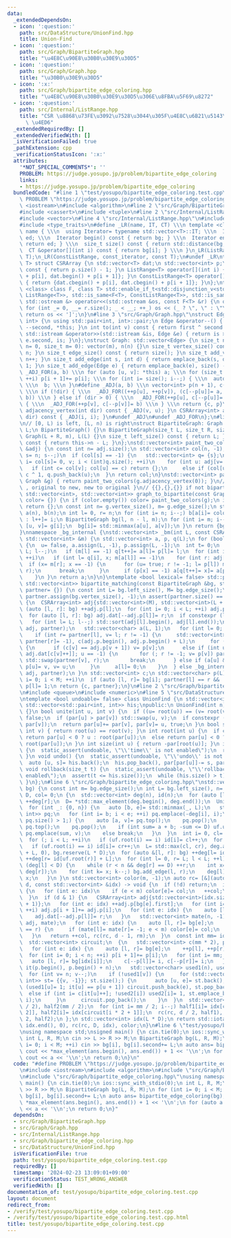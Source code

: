 ```yaml
---
data:
  _extendedDependsOn:
  - icon: ':question:'
    path: src/DataStructure/UnionFind.hpp
    title: Union-Find
  - icon: ':question:'
    path: src/Graph/BipartiteGraph.hpp
    title: "\u4E8C\u90E8\u30B0\u30E9\u30D5"
  - icon: ':question:'
    path: src/Graph/Graph.hpp
    title: "\u30B0\u30E9\u30D5"
  - icon: ':x:'
    path: src/Graph/bipartite_edge_coloring.hpp
    title: "\u4E8C\u90E8\u30B0\u30E9\u30D5\u306E\u8FBA\u5F69\u8272"
  - icon: ':question:'
    path: src/Internal/ListRange.hpp
    title: "CSR \u8868\u73FE\u3092\u7528\u3044\u305F\u4E8C\u6B21\u5143\u914D\u5217\
      \ \u4ED6"
  _extendedRequiredBy: []
  _extendedVerifiedWith: []
  _isVerificationFailed: true
  _pathExtension: cpp
  _verificationStatusIcon: ':x:'
  attributes:
    '*NOT_SPECIAL_COMMENTS*': ''
    PROBLEM: https://judge.yosupo.jp/problem/bipartite_edge_coloring
    links:
    - https://judge.yosupo.jp/problem/bipartite_edge_coloring
  bundledCode: "#line 1 \"test/yosupo/bipartite_edge_coloring.test.cpp\"\n#define\
    \ PROBLEM \"https://judge.yosupo.jp/problem/bipartite_edge_coloring\"\n#include\
    \ <iostream>\n#include <algorithm>\n#line 2 \"src/Graph/BipartiteGraph.hpp\"\n\
    #include <cassert>\n#include <tuple>\n#line 2 \"src/Internal/ListRange.hpp\"\n\
    #include <vector>\n#line 4 \"src/Internal/ListRange.hpp\"\n#include <iterator>\n\
    #include <type_traits>\n#define _LR(name, IT, CT) \\\n template <class T> struct\
    \ name { \\\n  using Iterator= typename std::vector<T>::IT; \\\n  Iterator bg,\
    \ ed; \\\n  Iterator begin() const { return bg; } \\\n  Iterator end() const {\
    \ return ed; } \\\n  size_t size() const { return std::distance(bg, ed); } \\\n\
    \  CT &operator[](int i) const { return bg[i]; } \\\n }\n_LR(ListRange, iterator,\
    \ T);\n_LR(ConstListRange, const_iterator, const T);\n#undef _LR\ntemplate <class\
    \ T> struct CSRArray {\n std::vector<T> dat;\n std::vector<int> p;\n size_t size()\
    \ const { return p.size() - 1; }\n ListRange<T> operator[](int i) { return {dat.begin()\
    \ + p[i], dat.begin() + p[i + 1]}; }\n ConstListRange<T> operator[](int i) const\
    \ { return {dat.cbegin() + p[i], dat.cbegin() + p[i + 1]}; }\n};\ntemplate <template\
    \ <class> class F, class T> std::enable_if_t<std::disjunction_v<std::is_same<F<T>,\
    \ ListRange<T>>, std::is_same<F<T>, ConstListRange<T>>, std::is_same<F<T>, CSRArray<T>>>,\
    \ std::ostream &> operator<<(std::ostream &os, const F<T> &r) {\n os << '[';\n\
    \ for (int _= 0, __= r.size(); _ < __; ++_) os << (_ ? \", \" : \"\") << r[_];\n\
    \ return os << ']';\n}\n#line 3 \"src/Graph/Graph.hpp\"\nstruct Edge: std::pair<int,\
    \ int> {\n using std::pair<int, int>::pair;\n Edge &operator--() { return --first,\
    \ --second, *this; }\n int to(int v) const { return first ^ second ^ v; }\n friend\
    \ std::istream &operator>>(std::istream &is, Edge &e) { return is >> e.first >>\
    \ e.second, is; }\n};\nstruct Graph: std::vector<Edge> {\n size_t n;\n Graph(size_t\
    \ n= 0, size_t m= 0): vector(m), n(n) {}\n size_t vertex_size() const { return\
    \ n; }\n size_t edge_size() const { return size(); }\n size_t add_vertex() { return\
    \ n++; }\n size_t add_edge(int s, int d) { return emplace_back(s, d), size() -\
    \ 1; }\n size_t add_edge(Edge e) { return emplace_back(e), size() - 1; }\n#define\
    \ _ADJ_FOR(a, b) \\\n for (auto [u, v]: *this) a; \\\n for (size_t i= 0; i < n;\
    \ ++i) p[i + 1]+= p[i]; \\\n for (int i= size(); i--;) { \\\n  auto [u, v]= (*this)[i];\
    \ \\\n  b; \\\n }\n#define _ADJ(a, b) \\\n vector<int> p(n + 1), c(size() << !dir);\
    \ \\\n if (!dir) { \\\n  _ADJ_FOR((++p[u], ++p[v]), (c[--p[u]]= a, c[--p[v]]=\
    \ b)) \\\n } else if (dir > 0) { \\\n  _ADJ_FOR(++p[u], c[--p[u]]= a) \\\n } else\
    \ { \\\n  _ADJ_FOR(++p[v], c[--p[v]]= b) \\\n } \\\n return {c, p}\n CSRArray<int>\
    \ adjacency_vertex(int dir) const { _ADJ(v, u); }\n CSRArray<int> adjacency_edge(int\
    \ dir) const { _ADJ(i, i); }\n#undef _ADJ\n#undef _ADJ_FOR\n};\n#line 6 \"src/Graph/BipartiteGraph.hpp\"\
    \n// [0, L) is left, [L, n) is right\nstruct BipartiteGraph: Graph {\n size_t\
    \ L;\n BipartiteGraph() {}\n BipartiteGraph(size_t L, size_t R, size_t m= 0):\
    \ Graph(L + R, m), L(L) {}\n size_t left_size() const { return L; }\n size_t right_size()\
    \ const { return this->n - L; }\n};\nstd::vector<int> paint_two_colors(const CSRArray<int>\
    \ &adj) {\n const int n= adj.size();\n std::vector<int> col(n, -1);\n for (int\
    \ s= n; s--;)\n  if (col[s] == -1) {\n   std::vector<int> q= {s};\n   for (int\
    \ i= col[s]= 0, v; i < (int)q.size(); ++i)\n    for (int u: adj[v= q[i]])\n  \
    \   if (int c= col[v]; col[u] == c) return {};\n     else if (col[u] == -1) col[u]=\
    \ c ^ 1, q.push_back(u);\n  }\n return col;\n}\nstd::vector<int> paint_two_colors(const\
    \ Graph &g) { return paint_two_colors(g.adjacency_vertex(0)); }\n// { BipartiteGraph\
    \ , original to new, new to original }\n// {{},{},{}} if not bipartite\nstd::tuple<BipartiteGraph,\
    \ std::vector<int>, std::vector<int>> graph_to_bipartite(const Graph &g, std::vector<int>\
    \ color= {}) {\n if (color.empty()) color= paint_two_colors(g);\n if (color.empty())\
    \ return {};\n const int n= g.vertex_size(), m= g.edge_size();\n std::vector<int>\
    \ a(n), b(n);\n int l= 0, r= n;\n for (int i= n; i--;) b[a[i]= color[i] ? --r\
    \ : l++]= i;\n BipartiteGraph bg(l, n - l, m);\n for (int i= m; i--;) {\n  auto\
    \ [u, v]= g[i];\n  bg[i]= std::minmax(a[u], a[v]);\n }\n return {bg, a, b};\n\
    }\nnamespace _bg_internal {\nstd::vector<int> _bm(int L, const CSRArray<int> &adj,\
    \ std::vector<int> &m) {\n std::vector<int> a, p, q(L);\n for (bool u= true; u;)\
    \ {\n  u= false, a.assign(L, -1), p.assign(L, -1);\n  int t= 0;\n  for (int l=\
    \ L; l--;)\n   if (m[l] == -1) q[t++]= a[l]= p[l]= l;\n  for (int i= 0; i < t;\
    \ ++i)\n   if (int l= q[i], x; m[a[l]] == -1)\n    for (int r: adj[l]) {\n   \
    \  if (x= m[r]; x == -1) {\n      for (u= true; r != -1; l= p[l]) m[r]= l, std::swap(m[l],\
    \ r);\n      break;\n     }\n     if (p[x] == -1) a[q[t++]= x]= a[p[x]= l];\n\
    \    }\n }\n return a;\n}\n}\ntemplate <bool lexical= false> std::pair<std::vector<int>,\
    \ std::vector<int>> bipartite_matching(const BipartiteGraph &bg, std::vector<int>\
    \ partner= {}) {\n const int L= bg.left_size(), M= bg.edge_size();\n if (partner.empty())\
    \ partner.assign(bg.vertex_size(), -1);\n assert(partner.size() == bg.vertex_size());\n\
    \ {\n  CSRArray<int> adj{std::vector<int>(M), std::vector<int>(L + 1)};\n  for\
    \ (auto [l, r]: bg) ++adj.p[l];\n  for (int i= 0; i < L; ++i) adj.p[i + 1]+= adj.p[i];\n\
    \  for (auto [l, r]: bg) adj.dat[--adj.p[l]]= r;\n  if constexpr (lexical) {\n\
    \   for (int l= L; l--;) std::sort(adj[l].begin(), adj[l].end());\n   _bg_internal::_bm(L,\
    \ adj, partner);\n   std::vector<char> a(L, 1);\n   for (int l= 0; l < L; ++l)\n\
    \    if (int r= partner[l], v= l; r != -1) {\n     std::vector<int> p(L, partner[v]=\
    \ partner[r]= -1), c(adj.p.begin(), adj.p.begin() + L);\n     for (p[v]= -2;;)\
    \ {\n      if (c[v] == adj.p[v + 1]) v= p[v];\n      else if (int u= partner[r=\
    \ adj.dat[c[v]++]]; u == -1) {\n       for (; r != -1; v= p[v]) partner[r]= v,\
    \ std::swap(partner[v], r);\n       break;\n      } else if (a[u] && p[u] == -1)\
    \ p[u]= v, v= u;\n     }\n     a[l]= 0;\n    }\n  } else _bg_internal::_bm(L,\
    \ adj, partner);\n }\n std::vector<int> c;\n std::vector<char> p(L);\n for (int\
    \ i= 0; i < M; ++i)\n  if (auto [l, r]= bg[i]; partner[l] == r && !p[l]) c.push_back(i),\
    \ p[l]= 1;\n return {c, partner};\n}\n#line 2 \"src/Graph/bipartite_edge_coloring.hpp\"\
    \n#include <queue>\n#include <numeric>\n#line 5 \"src/DataStructure/UnionFind.hpp\"\
    \ntemplate <bool undoable= false> class UnionFind {\n std::vector<int> par;\n\
    \ std::vector<std::pair<int, int>> his;\npublic:\n UnionFind(int n): par(n, -1)\
    \ {}\n bool unite(int u, int v) {\n  if ((u= root(u)) == (v= root(v))) return\
    \ false;\n  if (par[u] > par[v]) std::swap(u, v);\n  if constexpr (undoable) his.emplace_back(v,\
    \ par[v]);\n  return par[u]+= par[v], par[v]= u, true;\n }\n bool same(int u,\
    \ int v) { return root(u) == root(v); }\n int root(int u) {\n  if constexpr (undoable)\
    \ return par[u] < 0 ? u : root(par[u]);\n  else return par[u] < 0 ? u : par[u]=\
    \ root(par[u]);\n }\n int size(int u) { return -par[root(u)]; }\n int time() const\
    \ {\n  static_assert(undoable, \"\\'time\\' is not enabled\");\n  return his.size();\n\
    \ }\n void undo() {\n  static_assert(undoable, \"\\'undo\\' is not enabled\");\n\
    \  auto [u, s]= his.back();\n  his.pop_back(), par[par[u]]-= s, par[u]= s;\n }\n\
    \ void rollback(size_t t) {\n  static_assert(undoable, \"\\'rollback\\' is not\
    \ enabled\");\n  assert(t <= his.size());\n  while (his.size() > t) undo();\n\
    \ }\n};\n#line 6 \"src/Graph/bipartite_edge_coloring.hpp\"\nstd::vector<int> bipartite_edge_coloring(BipartiteGraph\
    \ bg) {\n const int m= bg.edge_size();\n int L= bg.left_size(), n= bg.vertex_size(),\
    \ D, col= 0;\n {\n  std::vector<int> deg(n), id(n);\n  for (auto [l, r]: bg) ++deg[l],\
    \ ++deg[r];\n  D= *std::max_element(deg.begin(), deg.end());\n  UnionFind uf(n);\n\
    \  for (int _: {0, n}) {\n   auto [b, e]= std::minmax(_, L);\n   std::priority_queue<std::pair<int,\
    \ int>> pq;\n   for (int i= b; i < e; ++i) pq.emplace(-deg[i], i);\n   for (;\
    \ pq.size() > 1;) {\n    auto [a, v]= pq.top();\n    pq.pop();\n    auto [b, u]=\
    \ pq.top();\n    pq.pop();\n    if (int sum= a + b; -sum <= D) uf.unite(v, u),\
    \ pq.emplace(sum, v);\n    else break;\n   }\n  }\n  int i= 0, cl= 0, cr= 0;\n\
    \  for (; i < L; ++i)\n   if (uf.root(i) == i) id[i]= cl++;\n  for (; i < n; ++i)\n\
    \   if (uf.root(i) == i) id[i]= cr++;\n  L= std::max(cl, cr), deg.assign(n= L\
    \ + L, 0), bg.reserve(L * D);\n  for (auto &[l, r]: bg) ++deg[l= id[uf.root(l)]],\
    \ ++deg[r= id[uf.root(r)] + L];\n  for (int l= 0, r= L; l < L; ++l)\n   while\
    \ (deg[l] < D) {\n    while (r < n && deg[r] == D) ++r;\n    int x= D - std::max(deg[l],\
    \ deg[r]);\n    for (int k= x; k--;) bg.add_edge(l, r);\n    deg[l]+= x, deg[r]+=\
    \ x;\n   }\n }\n std::vector<int> color(m, -1);\n auto rc= [&](auto &&rc, int\
    \ d, const std::vector<int> &idx) -> void {\n  if (!d) return;\n  if (d == 1)\
    \ {\n   for (int e: idx)\n    if (e < m) color[e]= col;\n   ++col;\n   return;\n\
    \  }\n  if (d & 1) {\n   CSRArray<int> adj{std::vector<int>(idx.size()), std::vector<int>(L\
    \ + 1)};\n   for (int e: idx) ++adj.p[bg[e].first];\n   for (int i= 0; i < L;\
    \ ++i) adj.p[i + 1]+= adj.p[i];\n   for (int e: idx) {\n    auto [l, r]= bg[e];\n\
    \    adj.dat[--adj.p[l]]= r;\n   }\n   std::vector<int> mate(n, -1), rm;\n   _bg_internal::_bm(L,\
    \ adj, mate);\n   for (int e: idx) {\n    auto [l, r]= bg[e];\n    if (mate[l]\
    \ == r) {\n     if (mate[l]= mate[r]= -1; e < m) color[e]= col;\n    } else rm.push_back(e);\n\
    \   }\n   return ++col, rc(rc, d - 1, rm);\n  }\n  const int mm= idx.size();\n\
    \  std::vector<int> circuit;\n  {\n   std::vector<int> c(mm * 2), p(n + 1);\n\
    \   for (int e: idx) {\n    auto [l, r]= bg[e];\n    ++p[l], ++p[r];\n   }\n \
    \  for (int i= 0; i < n; ++i) p[i + 1]+= p[i];\n   for (int i= mm; i--;) {\n \
    \   auto [l, r]= bg[idx[i]];\n    c[--p[l]]= i, c[--p[r]]= i;\n   }\n   std::vector<int>\
    \ it(p.begin(), p.begin() + n);\n   std::vector<char> used1(n), used2(mm);\n \
    \  for (int v= n; v--;)\n    if (!used1[v]) {\n     for (std::vector<std::pair<int,\
    \ int>> st= {{v, -1}}; st.size();) {\n      auto [u, e]= st.back();\n      if\
    \ (used1[u]= 1; it[u] == p[u + 1]) circuit.push_back(e), st.pop_back();\n    \
    \  else if (int i= c[it[u]++]; !used2[i]) used2[i]= 1, st.emplace_back(bg[idx[i]].to(u),\
    \ i);\n     }\n     circuit.pop_back();\n    }\n  }\n  std::vector<int> half1(mm\
    \ / 2), half2(mm / 2);\n  for (int i= mm / 2; i--;) half1[i]= idx[circuit[i *\
    \ 2]], half2[i]= idx[circuit[i * 2 + 1]];\n  rc(rc, d / 2, half1), rc(rc, d /\
    \ 2, half2);\n };\n std::vector<int> idx(L * D);\n return std::iota(idx.begin(),\
    \ idx.end(), 0), rc(rc, D, idx), color;\n}\n#line 6 \"test/yosupo/bipartite_edge_coloring.test.cpp\"\
    \nusing namespace std;\nsigned main() {\n cin.tie(0);\n ios::sync_with_stdio(0);\n\
    \ int L, R, M;\n cin >> L >> R >> M;\n BipartiteGraph bg(L, R, M);\n for (int\
    \ i= 0; i < M; ++i) cin >> bg[i], bg[i].second+= L;\n auto ans= bipartite_edge_coloring(bg);\n\
    \ cout << *max_element(ans.begin(), ans.end()) + 1 << '\\n';\n for (auto a: ans)\
    \ cout << a << '\\n';\n return 0;\n}\n"
  code: "#define PROBLEM \"https://judge.yosupo.jp/problem/bipartite_edge_coloring\"\
    \n#include <iostream>\n#include <algorithm>\n#include \"src/Graph/BipartiteGraph.hpp\"\
    \n#include \"src/Graph/bipartite_edge_coloring.hpp\"\nusing namespace std;\nsigned\
    \ main() {\n cin.tie(0);\n ios::sync_with_stdio(0);\n int L, R, M;\n cin >> L\
    \ >> R >> M;\n BipartiteGraph bg(L, R, M);\n for (int i= 0; i < M; ++i) cin >>\
    \ bg[i], bg[i].second+= L;\n auto ans= bipartite_edge_coloring(bg);\n cout <<\
    \ *max_element(ans.begin(), ans.end()) + 1 << '\\n';\n for (auto a: ans) cout\
    \ << a << '\\n';\n return 0;\n}"
  dependsOn:
  - src/Graph/BipartiteGraph.hpp
  - src/Graph/Graph.hpp
  - src/Internal/ListRange.hpp
  - src/Graph/bipartite_edge_coloring.hpp
  - src/DataStructure/UnionFind.hpp
  isVerificationFile: true
  path: test/yosupo/bipartite_edge_coloring.test.cpp
  requiredBy: []
  timestamp: '2024-02-23 13:09:01+09:00'
  verificationStatus: TEST_WRONG_ANSWER
  verifiedWith: []
documentation_of: test/yosupo/bipartite_edge_coloring.test.cpp
layout: document
redirect_from:
- /verify/test/yosupo/bipartite_edge_coloring.test.cpp
- /verify/test/yosupo/bipartite_edge_coloring.test.cpp.html
title: test/yosupo/bipartite_edge_coloring.test.cpp
---
```

